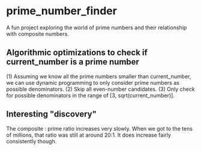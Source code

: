 # prime_number_finder  
A fun project exploring the world of prime numbers and their relationship with composite numbers.  

## Algorithmic optimizations to check if current_number is a prime number
(1) Assuming we know all the prime numbers smaller than current_number, we can use dynamic programming to only consider prime numbers as possible denominators.
(2) Skip all even-number candidates.
(3) Only check for possible denominators in the range of [3, sqrt(current_number)].

## Interesting "discovery"
The composite : prime ratio increases very slowly. When we got to the tens of millions, that ratio was still at around 20:1. It does increase fairly consistently though.   
